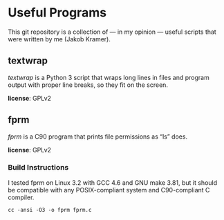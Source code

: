 # Useful Programs
This git repository is a collection of — in my opinion — useful scripts that
were written by me (Jakob Kramer).

## textwrap
*textwrap* is a Python 3 script that wraps long lines in files and program
output with proper line breaks, so they fit on the screen.

**license**: GPLv2

## fprm
*fprm* is a C90 program that prints file permissions as “ls” does.

**license**: GPLv2

### Build Instructions
I tested fprm on Linux 3.2 with GCC 4.6 and GNU make 3.81, but it should be
compatible with any POSIX-compliant system and C90-compliant C compiler.

	cc -ansi -O3 -o fprm fprm.c
